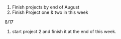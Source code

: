 1. Finish projects by end of August
2. Finish Project one & two in this week

8/17
1. start project 2 and finish it at the end of this week.
